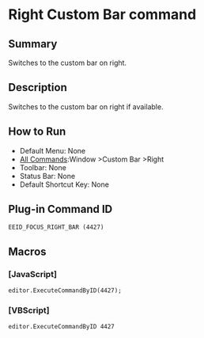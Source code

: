 # Right Custom Bar command

## Summary

Switches to the custom bar on right.

## Description

Switches to the custom bar on right if available.

## How to Run

- Default Menu: None
- [All Commands](../tools/all_commands):Window
\>Custom Bar \>Right
- Toolbar: None
- Status Bar: None
- Default Shortcut Key: None

## Plug-in Command ID

```
EEID_FOCUS_RIGHT_BAR (4427)```

## Macros

### \[JavaScript\]

```
editor.ExecuteCommandByID(4427);
```

### \[VBScript\]

```
editor.ExecuteCommandByID 4427
```
